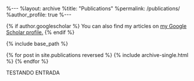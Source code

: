 %---
%layout: archive
%title: "Publications"
%permalink: /publications/
%author_profile: true
%---

{% if author.googlescholar %}
  You can also find my articles on <u><a href="{{author.googlescholar}}">my Google Scholar profile</a>.</u>
{% endif %}

{% include base_path %}

{% for post in site.publications reversed %}
  {% include archive-single.html %}
{% endfor %}

TESTANDO ENTRADA
